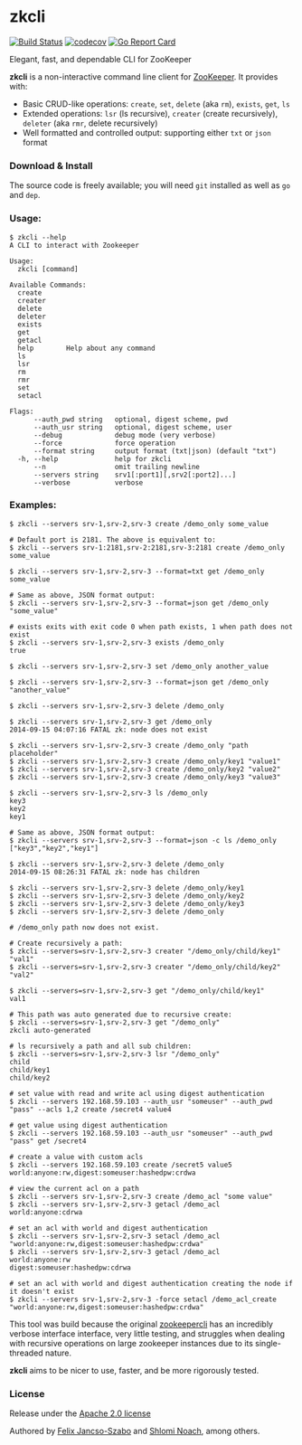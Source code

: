 # zkcli

[![Build Status](https://travis-ci.org/fJancsoSzabo/zkcli.svg?branch=master)](https://travis-ci.org/fJancsoSzabo/zkcli)
[![codecov](https://codecov.io/gh/fJancsoSzabo/zkcli/branch/master/graph/badge.svg)](https://codecov.io/gh/fJancsoSzabo/zkcli)
[![Go Report Card](https://goreportcard.com/badge/github.com/fJancsoSzabo/zkcli)](https://goreportcard.com/report/github.com/fJancsoSzabo/zkcli)

Elegant, fast, and dependable CLI for ZooKeeper

**zkcli** is a non-interactive command line client for [ZooKeeper](http://zookeeper.apache.org/). It provides with:

 * Basic CRUD-like operations: `create`, `set`, `delete` (aka `rm`), `exists`, `get`, `ls`
 * Extended operations: `lsr` (ls recursive), `creater` (create recursively), `deleter` (aka `rmr`, delete recursively)
 * Well formatted and controlled output: supporting either `txt` or `json` format

### Download & Install

The source code is freely available; you will need `git` installed as well as `go` and `dep`.

### Usage:
```
$ zkcli --help
A CLI to interact with Zookeeper

Usage:
  zkcli [command]

Available Commands:
  create      
  creater     
  delete      
  deleter     
  exists      
  get         
  getacl      
  help        Help about any command
  ls          
  lsr         
  rm          
  rmr         
  set         
  setacl      

Flags:
      --auth_pwd string   optional, digest scheme, pwd
      --auth_usr string   optional, digest scheme, user
      --debug             debug mode (very verbose)
      --force             force operation
      --format string     output format (txt|json) (default "txt")
  -h, --help              help for zkcli
      --n                 omit trailing newline
      --servers string    srv1[:port1][,srv2[:port2]...]
      --verbose           verbose
```

### Examples:

```
$ zkcli --servers srv-1,srv-2,srv-3 create /demo_only some_value

# Default port is 2181. The above is equivalent to:
$ zkcli --servers srv-1:2181,srv-2:2181,srv-3:2181 create /demo_only some_value

$ zkcli --servers srv-1,srv-2,srv-3 --format=txt get /demo_only
some_value

# Same as above, JSON format output:
$ zkcli --servers srv-1,srv-2,srv-3 --format=json get /demo_only
"some_value"

# exists exits with exit code 0 when path exists, 1 when path does not exist 
$ zkcli --servers srv-1,srv-2,srv-3 exists /demo_only
true

$ zkcli --servers srv-1,srv-2,srv-3 set /demo_only another_value

$ zkcli --servers srv-1,srv-2,srv-3 --format=json get /demo_only
"another_value"

$ zkcli --servers srv-1,srv-2,srv-3 delete /demo_only

$ zkcli --servers srv-1,srv-2,srv-3 get /demo_only
2014-09-15 04:07:16 FATAL zk: node does not exist

$ zkcli --servers srv-1,srv-2,srv-3 create /demo_only "path placeholder"
$ zkcli --servers srv-1,srv-2,srv-3 create /demo_only/key1 "value1"
$ zkcli --servers srv-1,srv-2,srv-3 create /demo_only/key2 "value2"
$ zkcli --servers srv-1,srv-2,srv-3 create /demo_only/key3 "value3"

$ zkcli --servers srv-1,srv-2,srv-3 ls /demo_only
key3
key2
key1

# Same as above, JSON format output:
$ zkcli --servers srv-1,srv-2,srv-3 --format=json -c ls /demo_only
["key3","key2","key1"]

$ zkcli --servers srv-1,srv-2,srv-3 delete /demo_only
2014-09-15 08:26:31 FATAL zk: node has children

$ zkcli --servers srv-1,srv-2,srv-3 delete /demo_only/key1
$ zkcli --servers srv-1,srv-2,srv-3 delete /demo_only/key2
$ zkcli --servers srv-1,srv-2,srv-3 delete /demo_only/key3
$ zkcli --servers srv-1,srv-2,srv-3 delete /demo_only

# /demo_only path now does not exist.

# Create recursively a path:
$ zkcli --servers=srv-1,srv-2,srv-3 creater "/demo_only/child/key1" "val1"
$ zkcli --servers=srv-1,srv-2,srv-3 creater "/demo_only/child/key2" "val2"

$ zkcli --servers=srv-1,srv-2,srv-3 get "/demo_only/child/key1"
val1

# This path was auto generated due to recursive create:
$ zkcli --servers=srv-1,srv-2,srv-3 get "/demo_only" 
zkcli auto-generated

# ls recursively a path and all sub children:
$ zkcli --servers=srv-1,srv-2,srv-3 lsr "/demo_only" 
child
child/key1
child/key2

# set value with read and write acl using digest authentication
$ zkcli --servers 192.168.59.103 --auth_usr "someuser" --auth_pwd "pass" --acls 1,2 create /secret4 value4

# get value using digest authentication
$ zkcli --servers 192.168.59.103 --auth_usr "someuser" --auth_pwd "pass" get /secret4

# create a value with custom acls
$ zkcli --servers 192.168.59.103 create /secret5 value5 world:anyone:rw,digest:someuser:hashedpw:crdwa

# view the current acl on a path
$ zkcli --servers srv-1,srv-2,srv-3 create /demo_acl "some value"
$ zkcli --servers srv-1,srv-2,srv-3 getacl /demo_acl
world:anyone:cdrwa

# set an acl with world and digest authentication
$ zkcli --servers srv-1,srv-2,srv-3 setacl /demo_acl "world:anyone:rw,digest:someuser:hashedpw:crdwa"
$ zkcli --servers srv-1,srv-2,srv-3 getacl /demo_acl
world:anyone:rw
digest:someuser:hashedpw:cdrwa

# set an acl with world and digest authentication creating the node if it doesn't exist
$ zkcli --servers srv-1,srv-2,srv-3 -force setacl /demo_acl_create "world:anyone:rw,digest:someuser:hashedpw:crdwa"
```

This tool was build because the original [zookeepercli](https://github.com/outbrain/zookeepercli)
has an incredibly verbose interface interface, very little testing, and
struggles when dealing with recursive operations on large zookeeper instances due to its
single-threaded nature.

**zkcli** aims to be nicer to use, faster, and be more rigorously tested.

### License

Release under the [Apache 2.0 license](https://github.com/fJancsoSzabo/zkcli/blob/master/LICENSE)

Authored by [Felix Jancso-Szabo](https://github.com/fJancsoSzabo) and [Shlomi Noach](https://github.com/shlomi-noach), among others.
 
 
 
 

 
